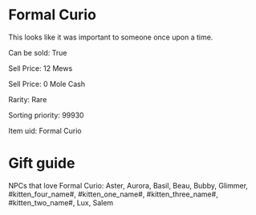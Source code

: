 # Formal Curio

This looks like it was important to someone once upon a time.

Can be sold: True

Sell Price: 12 Mews

Sell Price: 0 Mole Cash

Rarity: Rare

Sorting priority: 99930

Item uid: Formal Curio

# Gift guide

NPCs that love Formal Curio: Aster, Aurora, Basil, Beau, Bubby, Glimmer, #kitten_four_name#, #kitten_one_name#, #kitten_three_name#, #kitten_two_name#, Lux, Salem